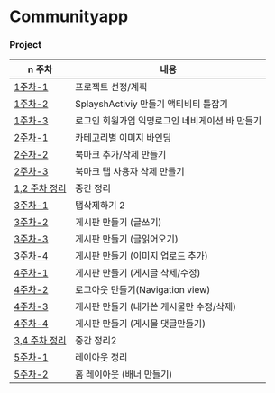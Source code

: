# Communityapp

### Project

| n 주차 |내용  | 
|---------|---------|
|  [1주차-1](https://github.com/younghyeok-k/Communityapp/blob/main/Review/week1.md)   | 프로젝트 선정/계획  | 
|[1주차-2](https://github.com/younghyeok-k/Communityapp/blob/main/Review/week1-1.md)   | SplayshActiviy 만들기 액티비티 틀잡기  | 
|  [1주차-3](https://github.com/younghyeok-k/Communityapp/blob/main/Review/week1-3.md)   | 로그인 회원가입 익명로그인 네비게이션 바 만들기  | 
|  [2주차-1](https://github.com/younghyeok-k/Communityapp/blob/main/Review/week2-1.md)| 카테고리별 이미지 바인딩  | 
| [2주차-2](https://github.com/younghyeok-k/Communityapp/blob/main/Review/week2-2.md)  | 북마크 추가/삭제 만들기  | 
| [2주차-3](https://github.com/younghyeok-k/Communityapp/blob/main/Review/week2-3.md)   | 북마크 탭 사용자 삭제 만들기  | 
|  [1,2 주차 정리](https://github.com/younghyeok-k/Communityapp/blob/main/Review/week2.md)   | 중간  정리  | 
|  [3주차-1](https://github.com/younghyeok-k/Communityapp/blob/main/Review/week3-1.md)   | 탭삭제하기 2|
|  [3주차-2](https://github.com/younghyeok-k/Communityapp/blob/main/Review/week3-2.md)   |게시판 만들기 (글쓰기)|
|  [3주차-3](https://github.com/younghyeok-k/Communityapp/blob/main/Review/week3-3.md)   |게시판 만들기 (글읽어오기)|
|  [3주차-4](https://github.com/younghyeok-k/Communityapp/blob/main/Review/week3-4.md)   |게시판 만들기 (이미지 업로드 추가)|
|  [4주차-1](https://github.com/younghyeok-k/Communityapp/blob/main/Review/week4-1.md)   |게시판 만들기 (게시글 삭제/수정)|
|  [4주차-2](https://github.com/younghyeok-k/Communityapp/blob/main/Review/week4-2.md)   |로그아웃 만들기(Navigation view)|
|  [4주차-3](https://github.com/younghyeok-k/Communityapp/blob/main/Review/week4-3.md)   |게시판 만들기 (내가쓴 게시물만 수정/삭제)|
|  [4주차-4](https://github.com/younghyeok-k/Communityapp/blob/main/Review/week4-4.md)   |게시판 만들기 (게시물 댓글만들기)|
|  [3,4 주차 정리](https://github.com/younghyeok-k/Communityapp/blob/main/Review/week4-5.md)   |중간  정리2|
|  [5주차-1](https://github.com/younghyeok-k/Communityapp/blob/main/Review/week5-1.md)   | 레이아웃 정리|
|  [5주차-2](https://github.com/younghyeok-k/Communityapp/blob/main/Review/week5-2.md)   | 홈 레이아웃 (배너 만들기)|







